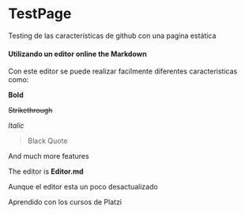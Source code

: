 # TestPage
Testing de las características de github con una pagina estática

####  Utilizando un editor online the Markdown
Con este editor se puede realizar facilmente diferentes caracteristicas como:

**Bold**

~~Strikethrough~~

*Italic*
> Black Quote

And much more features

The editor is **Editor.md**

Aunque el editor esta un poco desactualizado

Aprendido con los cursos de Platzi
